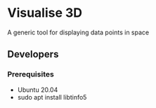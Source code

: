 # Visualise 3D

A generic tool for displaying data points in space

## Developers

### Prerequisites

- Ubuntu 20.04
- sudo apt install libtinfo5
